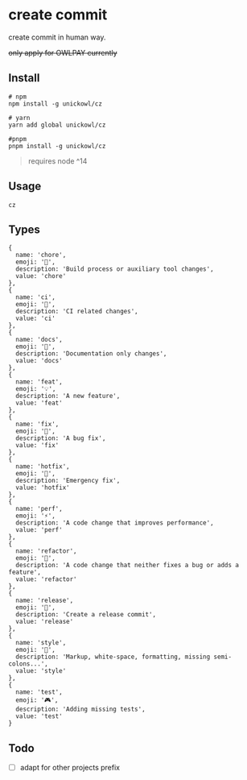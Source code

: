 # create commit
create commit in human way.

~~only apply for OWLPAY currently~~

## Install
```shell
# npm
npm install -g unickowl/cz

# yarn
yarn add global unickowl/cz

#pnpm
pnpm install -g unickowl/cz
```
> requires node ^14

## Usage
```shell
cz
```

## Types

```
{
  name: 'chore',
  emoji: '🧹',
  description: 'Build process or auxiliary tool changes',
  value: 'chore'
},
{
  name: 'ci',
  emoji: '👷',
  description: 'CI related changes',
  value: 'ci'
},
{
  name: 'docs',
  emoji: '📝',
  description: 'Documentation only changes',
  value: 'docs'
},
{
  name: 'feat',
  emoji: '💡',
  description: 'A new feature',
  value: 'feat'
},
{
  name: 'fix',
  emoji: '🐛',
  description: 'A bug fix',
  value: 'fix'
},
{
  name: 'hotfix',
  emoji: '🚨',
  description: 'Emergency fix',
  value: 'hotfix'
},
{
  name: 'perf',
  emoji: '⚡',
  description: 'A code change that improves performance',
  value: 'perf'
},
{
  name: 'refactor',
  emoji: '🔨',
  description: 'A code change that neither fixes a bug or adds a feature',
  value: 'refactor'
},
{
  name: 'release',
  emoji: '🎉',
  description: 'Create a release commit',
  value: 'release'
},
{
  name: 'style',
  emoji: '🎨',
  description: 'Markup, white-space, formatting, missing semi-colons...',
  value: 'style'
},
{
  name: 'test',
  emoji: '🎮',
  description: 'Adding missing tests',
  value: 'test'
}
```

## Todo

- [ ] adapt for other projects prefix
